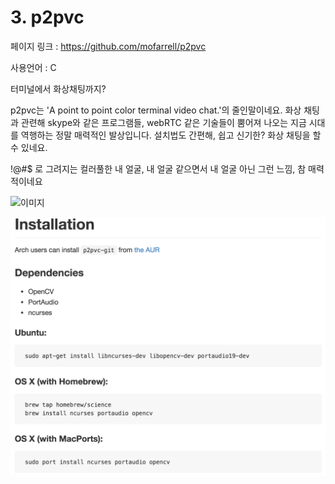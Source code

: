 # 3. p2pvc

페이지 링크 : https://github.com/mofarrell/p2pvc

사용언어 : C

터미널에서 화상채팅까지? 

p2pvc는 'A point to point color terminal video chat.'의 줄인말이네요.
화상 채팅과 관련해 skype와 같은 프로그램들, webRTC 같은 기술들이 뿜어져 나오는 지금
시대를 역행하는 정말 매력적인 발상입니다.
설치법도 간편해, 쉽고 신기한? 화상 채팅을 할 수 있네요.

!@#$ 로 그려지는 컬러풀한 내 얼굴, 
내 얼굴 같으면서 내 얼굴 아닌 그런 느낌,
참 매력적이네요

![이미지](https://camo.githubusercontent.com/5986738686227e1602058824a51699aabf6bbcec/687474703a2f2f6769616e742e6766796361742e636f6d2f486964656f757353706966667941646465722e676966)

![이미지](../img/003-03.png)
